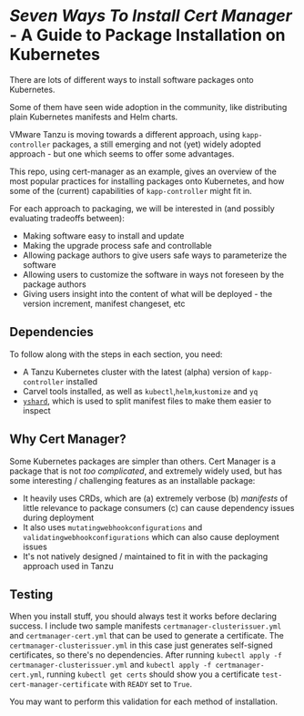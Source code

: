 # *Seven Ways To Install Cert Manager* -  A Guide to Package Installation on Kubernetes

There are lots of different ways to install software packages onto Kubernetes. 

Some of them have seen wide adoption in the community, like distributing plain Kubernetes manifests and Helm charts.

VMware Tanzu is moving towards a different approach, using `kapp-controller` packages, a still emerging and not (yet) widely adopted approach - but one which seems to offer some advantages. 

This repo, using cert-manager as an example, gives an overview of the most popular practices for installing packages onto Kubernetes, and how some of the (current) capabilities of `kapp-controller` might fit in.

For each approach to packaging, we will be interested in (and possibly evaluating tradeoffs between):
- Making software easy to install and update
- Making the upgrade process safe and controllable
- Allowing package authors to give users safe ways to parameterize the software
- Allowing users to customize the software in ways not foreseen by the package authors
- Giving users insight into the content of what will be deployed - the version increment, manifest changeset, etc

## Dependencies

To follow along with the steps in each section, you need: 
- A Tanzu Kubernetes cluster with the latest (alpha) version of `kapp-controller` installed
- Carvel tools installed, as well as `kubectl`,`helm`,`kustomize` and `yq`
- [`yshard`](https://github.com/benjvi/yshard), which is used to split manifest files to make them easier to inspect

## Why Cert Manager?

Some Kubernetes packages are simpler than others. Cert Manager is a package that is not *too complicated*, and extremely widely used, but has some interesting / challenging features as an installable package:
- It heavily uses CRDs, which are (a) extremely verbose (b) *manifests* of little relevance to package consumers (c) can cause dependency issues during deployment
- It also uses `mutatingwebhookconfigurations` and `validatingwebhookconfigurations` which can also cause deployment issues
- It's not natively designed / maintained to fit in with the packaging approach used in Tanzu

## Testing

When you install stuff, you should always test it works before declaring success. I include two sample manifests `certmanager-clusterissuer.yml` and `certmanager-cert.yml` that can be used to generate a certificate. The `certmanager-clusterissuer.yml` in this case just generates self-signed certificates, so there's no dependencies. After running `kubectl apply -f certmanager-clusterissuer.yml` and `kubectl apply -f certmanager-cert.yml`, running `kubectl get certs` should show you a certificate `test-cert-manager-certificate` with `READY` set to `True`.

You may want to perform this validation for each method of installation.
